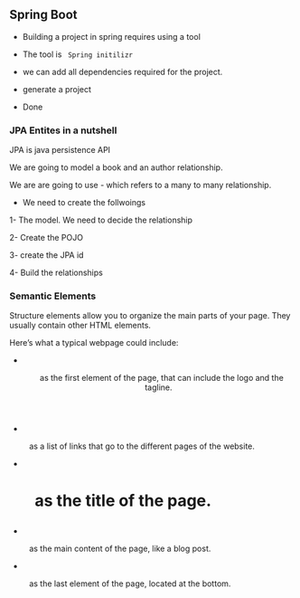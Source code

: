 ## Spring Boot 
- Building a project in spring requires using a tool

- The tool is <code> Spring initilizr </code>

- we can add all dependencies required for the project. 

- generate a project

- Done

### JPA Entites in a nutshell 

JPA is java persistence API

We are going to model a book and an author relationship. 

We are are going to use *-* which refers to a many to many relationship. 

- We need to create the follwoings


1- The model. We need to decide the relationship

2- Create the POJO

3- create the JPA id

4- Build the relationships



### Semantic Elements

Structure elements allow you to organize the main parts of your page. They usually contain other HTML elements.

Here’s what a typical webpage could include:

- <code>  <header> </code> as the first element of the page, that can include the logo and the tagline.

- <code>  <nav> </code>  as a list of links that go to the different pages of the website.

- <code> <h1> </code> as the title of the page.

- <code>  <article> </code> as the main content of the page, like a blog post.

- <code>  <footer> </code> as the last element of the page, located at the bottom.


